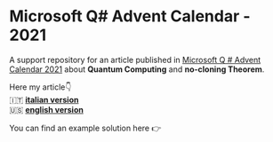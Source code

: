 # Microsoft Q# Advent Calendar - 2021
A support repository for an article published in [Microsoft Q # Advent Calendar 2021](https://devblogs.microsoft.com/qsharp/q-advent-calendar-2021/) about **Quantum Computing** and **no-cloning Theorem**.

Here my article:point_down:<br>
:it: <b>[italian version](https://github.com/mariocuomo/Microsoft-Q-Advent-Calendar-2021/blob/main/articolo_quantum_computing.pdf)</b><br>
:us: <b>[english version](https://github.com/mariocuomo/Microsoft-Q-Advent-Calendar-2021/blob/main)</b>

You can find an example solution here :point_right:
<!--[example](https://github.com/mariocuomo/Microsoft-Q-Advent-Calendar-2021/blob/main/example.png)<br> --!>
